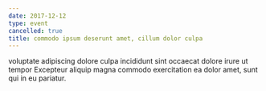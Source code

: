```yaml
---
date: 2017-12-12
type: event
cancelled: true
title: commodo ipsum deserunt amet, cillum dolor culpa
---
```

voluptate adipiscing dolore culpa incididunt sint occaecat dolore irure ut tempor Excepteur aliquip magna commodo exercitation ea dolor amet, sunt qui in eu pariatur.
